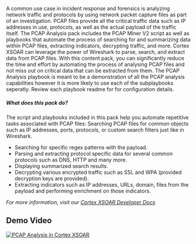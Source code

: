 A common use case in incident response and forensics is analyzing network traffic and protocols by using network packet capture files as part of an investigation. PCAP files provide all the critical traffic data such as IP addresses in use, protocols, as well as the actual payload of the traffic itself. 
The PCAP Analysis pack includes the PCAP Miner V2 script as well as playbooks that automate the process of searching for and summarizing data within PCAP files, extracting indicators, decrypting traffic, and more. Cortex XSOAR can leverage the power of Wireshark to parse, search, and extract data from PCAP files. 
With this content pack, you can significantly reduce the time and effort by automating the process of analysing PCAP files and not miss out on critical data that can be extracted from them.
The PCAP Analysis playbook is meant to be a demonstration of all the PCAP analysis capabilities however it is more likely to use each of the subplaybooks seperatly. Review each playbook readme for for configuration details. 

##### What does this pack do?

The script and playbooks included in this pack help you automate repetitive tasks associated with PCAP files:
Searching PCAP files for common objects such as IP addresses, ports, protocols, or custom search filters just like in Wireshark.

- Searching for specific regex patterns with the payload.
- Parsing and extracting protocol specific data for several common protocols such as DNS, HTTP and many more.
- Displaying summarized search results.
- Decrypting various encrypted traffic such as SSL and WPA (provided decryption keys are provided).
- Extracting indicators such as IP addresses, URLs, domain, files from the payload and performing enrichment on those indicators.

_For more information, visit our [Cortex XSOAR Developer Docs](https://xsoar.pan.dev/docs/reference/playbooks/pcap-analysis)_

## Demo Video
[![PCAP Analysis in Cortex XSOAR](https://img.youtube.com/vi/VDUdBmGuVYQ/0.jpg)](https://www.youtube.com/watch?v=VDUdBmGuVYQ "PCAP Analysis in Cortex XSOAR")


